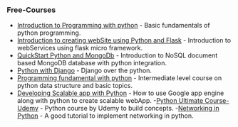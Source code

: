 
### Free-Courses

- [Introduction to Programming with python](https://goo.gl/x26dEr) - Basic fundamentals of python programming.
- [Introduction to creating webSite using Python and Flask](https://goo.gl/6a97aw) - Introduction to webServices using flask micro framework.
- [QuickStart Python and MongoDb](https://goo.gl/lNUHcE) - Introduction to NoSQL document based MongoDB database with python integration.
- [Python with Django](https://goo.gl/DVM0m5) - Django over the python.
- [Programming fundamental with python](https://goo.gl/JEdLMw) - Intermediate level course on python data structure and basic topics.
- [Developing Scalable app with Python](https://goo.gl/EwWZDW) - How to use Google app engine along with python to create scalable webApp. 
-[Python Ultimate Course- Udemy](https://goo.gl/GRuvrL) - Python course by Udemy to build concepts.
-[Networking in Python](http://www.tutorialspoint.com/python/python_networking.htm) - A good tutorial to implement networking in python.
